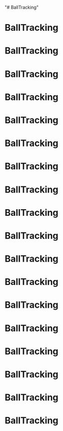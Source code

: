 "# BallTracking" 
# BallTracking 
# BallTracking 
# BallTracking 
# BallTracking 
# BallTracking 
# BallTracking 
# BallTracking 
# BallTracking 
# BallTracking 
# BallTracking 
# BallTracking 
# BallTracking 
# BallTracking 
# BallTracking 
# BallTracking 
# BallTracking 
# BallTracking 
# BallTracking 
